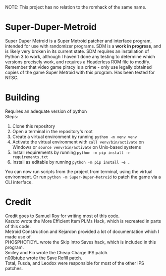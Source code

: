 NOTE: This project has no relation to the romhack of the same name.  
  
# Super-Duper-Metroid
Super Duper Metroid is a Super Metroid patcher and interface program, intended for use with randomizer programs. SDM is a **work in progress**, and is likely very broken in its current state. SDM requires an installation of Python 3 to work, although I haven't done any testing to determine which versions precisely work, and requires a Headerless ROM file to modify. Remember that video game piracy is a crime - only use legally obtained copies of the game Super Metroid with this program. Has been tested for NTSC.

# Building
Requires an adequate version of python  
Steps:  
1. Clone this repository
2. Open a terminal in the repository's root
3. Create a virtual environment by running `python -m venv venv`
4. Activate the virtual environment with `call venv/bin/activate` on Windows or `source venv/bin/activate` on Unix-based systems
5. Install requirements by running `python -m pip install -r requirements.txt`
6. Install as editable by running `python -m pip install -e .`
  
You can now run scripts from the project from terminal, using the virtual environment. Or run `python -m Super-Duper-Metroid` to patch the game via a CLI interface.

# Credit
Credit goes to Samuel Roy for writing most of this code.  
Kazuto wrote the More Efficient Item PLMs Hack, which is recreated in parts of this code.  
Metroid Construction and Kejardon provided a lot of documentation which I made use of.  
PHOSPHOTiDYL wrote the Skip Intro Saves hack, which is included in this program.  
Smiley and Flo wrote the Cheap Charge IPS patch.  
[n00btube](https://github.com/n00btube) wrote the Save Refill patch.  
Total, Fusda, and Leodox were responsible for most of the other IPS patches.  
